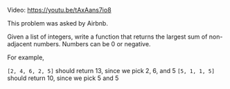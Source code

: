 Video: https://youtu.be/tAxAans7io8

This problem was asked by Airbnb.

Given a list of integers, write a function that returns the largest sum of
non-adjacent numbers. Numbers can be 0 or negative.

For example,

`[2, 4, 6, 2, 5]` should return 13, since we pick 2, 6, and 5
`[5, 1, 1, 5]` should return 10, since we pick 5 and 5
